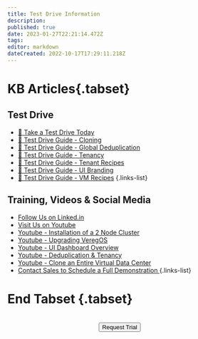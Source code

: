 ```yaml
---
title: Test Drive Information
description: 
published: true
date: 2023-01-27T22:21:14.472Z
tags: 
editor: markdown
dateCreated: 2022-10-17T17:29:11.218Z
---
```


# KB Articles{.tabset}

## Test Drive
* [🚗 Take a Test Drive Today](https://www.verge.io/test-drive)
* [🚗 Test Drive Guide - Cloning](/public/test-drive/cloning)
* [🚗 Test Drive Guide - Global Deduplication](/public/test-drive/deduplication)
* [🚗 Test Drive Guide - Tenancy](/public/test-drive/tenancy)
* [🚗 Test Drive Guide - Tenant Recipes](/public/test-drive/tenant-recipes)
* [🚗 Test Drive Guide - UI Branding](/public/test-drive/ui-branding)
* [🚗 Test Drive Guide - VM Recipes](/public/test-drive/vm-recipes)
{.links-list}

## Training, Videos & Social Media
* [Follow Us on Linked.in](https://www.linkedin.com/company/verge-io/)
* [Visit Us on Youtube](https://www.youtube.com/channel/UCnFu28s0GBVi18j7Ez3MXRg)
* [Youtube - Installation of a 2 Node Cluster](https://youtu.be/hOUg8_MgIjA)
* [Youtube - Upgrading VeregOS](https://youtu.be/cf4J4Gj9AUo)
* [Youtube - UI Dashboard Overview](https://youtu.be/oQx2BkWp7hc)
* [Youtube - Deduplication & Tenancy](https://youtu.be/f0ZwAIlc_c4)
* [Youtube - Clone an Entire Virtual Data Center](https://youtu.be/hq_h65ESYbU)
* <a href="mailto:sales@verge.io?subject=Demonstration Request" target="_blank" rel="noopener noreferrer"> Contact Sales to Schedule a Full Demonstration </a>
{.links-list}
# End Tabset {.tabset}



<br>
<div style="text-align:center; margin-bottom:5px">
  <a href="https://www.verge.io/test-drive#Demo-Section"><button class="button-cta">Request Trial</button></a>
</div>